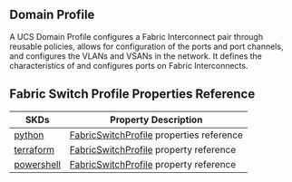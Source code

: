 ## Domain Profile
A UCS Domain Profile configures a Fabric Interconnect pair through reusable policies, allows for configuration of the ports and port channels, and configures the VLANs and VSANs in the network. It defines the characteristics of and configures ports on Fabric Interconnects. 

## Fabric Switch Profile Properties Reference

| SKDs | Property Description
| ---- | ------------------- |
| [python](https://github.com/CiscoDevNet/intersight-python/) | [FabricSwitchProfile](https://github.com/CiscoDevNet/intersight-python/tree/main/intersight/model/fabric_switch_profile.py) properties reference |                 |
| [terraform](https://github.com/CiscoDevNet/terraform-provider-intersight/) | [FabricSwitchProfile](https://registry.terraform.io/providers/CiscoDevNet/intersight/latest/docs/resources/fabric_switch_profile) property reference |
| [powershell](https://github.com/CiscoDevNet/intersight-powershell/) | [FabricSwitchProfile](https://github.com/CiscoDevNet/intersight-powershell/blob/main/docs/New-IntersightFabricSwitchProfile.md) property reference |
